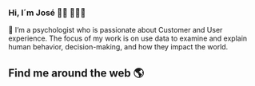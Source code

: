 ### Hi, I´m José 👋🏼 👨🏽‍💻
🔭 I’m a psychologist who is passionate about Customer and User experience. The focus of my work is on use data to examine and explain human behavior, decision-making, and how they impact the world. 

## Find me around the web 🌎 
